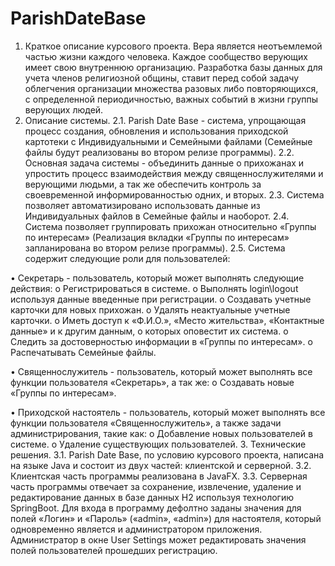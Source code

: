 # ParishDateBase	
1.	Краткое описание курсового проекта.
Вера является неотъемлемой частью жизни каждого человека. Каждое сообщество верующих имеет свою внутреннюю организацию. Разработка базы данных для учета членов религиозной общины, ставит перед собой задачу облегчения организации множества разовых либо повторяющихся, с определенной периодичностью, важных событий в жизни группы верующих людей.
2.	Описание системы.
2.1.	Parish Date Base - система, упрощающая процесс создания, обновления и использования приходской картотеки с Индивидуальными и Семейными файлами (Семейные файлы будут реализованы во втором релизе программы). 
2.2.	Основная задача системы - объединить данные о прихожанах и упростить процесс взаимодействия между священнослужителями и верующими людьми, а так же обеспечить контроль за своевременной информированностью одних, и вторых.
2.3.	Система позволяет автоматизировано использовать данные из Индивидуальных файлов в Семейные файлы и наоборот.
2.4.	Система позволяет группировать прихожан относительно «Группы по интересам» (Реализация вкладки «Группы по интересам» запланирована во втором релизе программы).
2.5.	Система содержит следующие роли для пользователей:

•	Секретарь  - пользователь, который может выполнять следующие действия:
o	Регистрироваться в системе.
o	Выполнять login\logout используя данные введенные при регистрации.
o	Создавать учетные карточки для новых прихожан.
o	Удалять неактуальные учетные карточки.
o	Иметь доступ к «Ф.И.О.», «Место жительства», «Контактные данные» и к другим данным, о которых оповестит их система.
o	Следить за достоверностью информации в «Группы по интересам».
o	Распечатывать Семейные файлы. 

•	Священнослужитель - пользователь, который может выполнять все функции пользователя «Секретарь», а так же:
o	Создавать новые «Группы по интересам».

•	Приходской настоятель - пользователь, который может выполнять все функции пользователя «Священнослужитель», а также задачи администрирования, такие как:
o	Добавление новых пользователей в системе.
o	Удаление существующих пользователей.
3.	Технические решения.
3.1.	Parish Date Base, по условию курсового проекта, написана на языке Java и состоит из двух частей: клиентской и серверной. 
3.2.	Клиентская часть программы реализована в JavaFX.
3.3.	Серверная часть программы отвечает за сохранение, извлечение, удаление и редактирование данных в базе данных Н2 используя технологию SpringBoot. Для входа в программу дефолтно заданы значения для полей «Логин» и «Пароль» («admin», «admin») для настоятеля, который одновременно является и администратором приложения. Администратор в окне User Settings может редактировать значения полей пользователей прошедших регистрацию.
